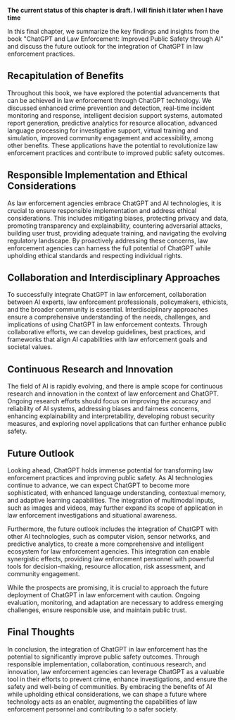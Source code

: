 **The current status of this chapter is draft. I will finish it later when I have time**

In this final chapter, we summarize the key findings and insights from the book "ChatGPT and Law Enforcement: Improved Public Safety through AI" and discuss the future outlook for the integration of ChatGPT in law enforcement practices.

Recapitulation of Benefits
--------------------------

Throughout this book, we have explored the potential advancements that can be achieved in law enforcement through ChatGPT technology. We discussed enhanced crime prevention and detection, real-time incident monitoring and response, intelligent decision support systems, automated report generation, predictive analytics for resource allocation, advanced language processing for investigative support, virtual training and simulation, improved community engagement and accessibility, among other benefits. These applications have the potential to revolutionize law enforcement practices and contribute to improved public safety outcomes.

Responsible Implementation and Ethical Considerations
-----------------------------------------------------

As law enforcement agencies embrace ChatGPT and AI technologies, it is crucial to ensure responsible implementation and address ethical considerations. This includes mitigating biases, protecting privacy and data, promoting transparency and explainability, countering adversarial attacks, building user trust, providing adequate training, and navigating the evolving regulatory landscape. By proactively addressing these concerns, law enforcement agencies can harness the full potential of ChatGPT while upholding ethical standards and respecting individual rights.

Collaboration and Interdisciplinary Approaches
----------------------------------------------

To successfully integrate ChatGPT in law enforcement, collaboration between AI experts, law enforcement professionals, policymakers, ethicists, and the broader community is essential. Interdisciplinary approaches ensure a comprehensive understanding of the needs, challenges, and implications of using ChatGPT in law enforcement contexts. Through collaborative efforts, we can develop guidelines, best practices, and frameworks that align AI capabilities with law enforcement goals and societal values.

Continuous Research and Innovation
----------------------------------

The field of AI is rapidly evolving, and there is ample scope for continuous research and innovation in the context of law enforcement and ChatGPT. Ongoing research efforts should focus on improving the accuracy and reliability of AI systems, addressing biases and fairness concerns, enhancing explainability and interpretability, developing robust security measures, and exploring novel applications that can further enhance public safety.

Future Outlook
--------------

Looking ahead, ChatGPT holds immense potential for transforming law enforcement practices and improving public safety. As AI technologies continue to advance, we can expect ChatGPT to become more sophisticated, with enhanced language understanding, contextual memory, and adaptive learning capabilities. The integration of multimodal inputs, such as images and videos, may further expand its scope of application in law enforcement investigations and situational awareness.

Furthermore, the future outlook includes the integration of ChatGPT with other AI technologies, such as computer vision, sensor networks, and predictive analytics, to create a more comprehensive and intelligent ecosystem for law enforcement agencies. This integration can enable synergistic effects, providing law enforcement personnel with powerful tools for decision-making, resource allocation, risk assessment, and community engagement.

While the prospects are promising, it is crucial to approach the future deployment of ChatGPT in law enforcement with caution. Ongoing evaluation, monitoring, and adaptation are necessary to address emerging challenges, ensure responsible use, and maintain public trust.

Final Thoughts
--------------

In conclusion, the integration of ChatGPT in law enforcement has the potential to significantly improve public safety outcomes. Through responsible implementation, collaboration, continuous research, and innovation, law enforcement agencies can leverage ChatGPT as a valuable tool in their efforts to prevent crime, enhance investigations, and ensure the safety and well-being of communities. By embracing the benefits of AI while upholding ethical considerations, we can shape a future where technology acts as an enabler, augmenting the capabilities of law enforcement personnel and contributing to a safer society.
